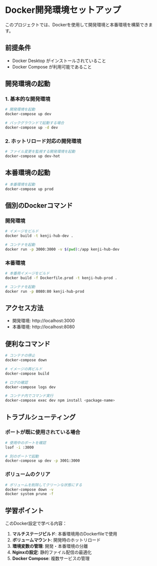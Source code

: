 # Docker開発環境セットアップ

このプロジェクトでは、Dockerを使用して開発環境と本番環境を構築できます。

## 前提条件

- Docker Desktop がインストールされていること
- Docker Compose が利用可能であること

## 開発環境の起動

### 1. 基本的な開発環境
```bash
# 開発環境を起動
docker-compose up dev

# バックグラウンドで起動する場合
docker-compose up -d dev
```

### 2. ホットリロード対応の開発環境
```bash
# ファイル変更を監視する開発環境を起動
docker-compose up dev-hot
```

## 本番環境の起動

```bash
# 本番環境を起動
docker-compose up prod
```

## 個別のDockerコマンド

### 開発環境
```bash
# イメージをビルド
docker build -t kenji-hub-dev .

# コンテナを起動
docker run -p 3000:3000 -v $(pwd):/app kenji-hub-dev
```

### 本番環境
```bash
# 本番用イメージをビルド
docker build -f Dockerfile.prod -t kenji-hub-prod .

# コンテナを起動
docker run -p 8080:80 kenji-hub-prod
```

## アクセス方法

- 開発環境: http://localhost:3000
- 本番環境: http://localhost:8080

## 便利なコマンド

```bash
# コンテナの停止
docker-compose down

# イメージの再ビルド
docker-compose build

# ログの確認
docker-compose logs dev

# コンテナ内でコマンド実行
docker-compose exec dev npm install <package-name>
```

## トラブルシューティング

### ポートが既に使用されている場合
```bash
# 使用中のポートを確認
lsof -i :3000

# 別のポートで起動
docker-compose up dev -p 3001:3000
```

### ボリュームのクリア
```bash
# ボリュームを削除してクリーンな状態にする
docker-compose down -v
docker system prune -f
```

## 学習ポイント

このDocker設定で学べる内容：

1. **マルチステージビルド**: 本番環境用のDockerfileで使用
2. **ボリュームマウント**: 開発時のホットリロード
3. **環境変数の管理**: 開発・本番環境の分離
4. **Nginxの設定**: 静的ファイル配信の最適化
5. **Docker Compose**: 複数サービスの管理 